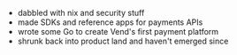 - dabbled with nix and security stuff 
- made SDKs and reference apps for payments APIs
- wrote some Go to create Vend's first payment platform
- shrunk back into product land and haven't emerged since
